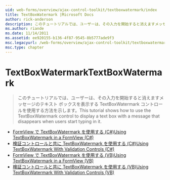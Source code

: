 ```yaml
---
uid: web-forms/overview/ajax-control-toolkit/textboxwatermark/index
title: TextBoxWatermark |Microsoft Docs
author: rick-anderson
description: このチュートリアルでは、ユーザーは、その入力を開始すると消えますメッセージのテキスト ボックスを表示する TextBoxWatermark コントロールを使用する方法を示します。
ms.author: riande
ms.date: 11/14/2011
ms.assetid: ee920155-b136-4f87-9545-8b5777ade9f3
msc.legacyurl: /web-forms/overview/ajax-control-toolkit/textboxwatermark
msc.type: chapter
---
```

<a name="textboxwatermark"></a><span data-ttu-id="00827-103">TextBoxWatermark</span><span class="sxs-lookup"><span data-stu-id="00827-103">TextBoxWatermark</span></span>
====================
> <span data-ttu-id="00827-104">このチュートリアルでは、ユーザーは、その入力を開始すると消えますメッセージのテキスト ボックスを表示する TextBoxWatermark コントロールを使用する方法を示します。</span><span class="sxs-lookup"><span data-stu-id="00827-104">This tutorial shows how to use the TextBoxWatermark control to display a text box with a message that disappears when users start typing in it.</span></span>


- [<span data-ttu-id="00827-105">FormView で TextBoxWatermark を使用する (C#)</span><span class="sxs-lookup"><span data-stu-id="00827-105">Using TextBoxWatermark in a FormView (C#)</span></span>](using-textboxwatermark-in-a-formview-cs.md)
- [<span data-ttu-id="00827-106">検証コントロールと共に TextBoxWatermark を使用する (C#)</span><span class="sxs-lookup"><span data-stu-id="00827-106">Using TextBoxWatermark With Validation Controls (C#)</span></span>](using-textboxwatermark-with-validation-controls-cs.md)
- [<span data-ttu-id="00827-107">FormView で TextBoxWatermark を使用する (VB)</span><span class="sxs-lookup"><span data-stu-id="00827-107">Using TextBoxWatermark in a FormView (VB)</span></span>](using-textboxwatermark-in-a-formview-vb.md)
- [<span data-ttu-id="00827-108">検証コントロールと共に TextBoxWatermark を使用する (VB)</span><span class="sxs-lookup"><span data-stu-id="00827-108">Using TextBoxWatermark With Validation Controls (VB)</span></span>](using-textboxwatermark-with-validation-controls-vb.md)
